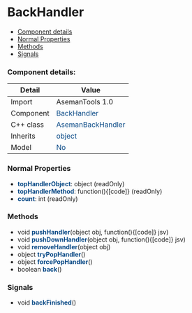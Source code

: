# BackHandler

 * [Component details](#component-details)
 * [Normal Properties](#normal-properties)
 * [Methods](#methods)
 * [Signals](#signals)


### Component details:

|Detail|Value|
|------|-----|
|Import|AsemanTools 1.0|
|Component|<font color='#074885'>BackHandler</font>|
|C++ class|<font color='#074885'>AsemanBackHandler</font>|
|Inherits|<font color='#074885'>object</font>|
|Model|<font color='#074885'>No</font>|


### Normal Properties

* <font color='#074885'><b>topHandlerObject</b></font>: object (readOnly)
* <font color='#074885'><b>topHandlerMethod</b></font>: function(){[code]} (readOnly)
* <font color='#074885'><b>count</b></font>: int (readOnly)


### Methods

 * void <font color='#074885'><b>pushHandler</b></font>(object obj, function(){[code]} jsv)
 * void <font color='#074885'><b>pushDownHandler</b></font>(object obj, function(){[code]} jsv)
 * void <font color='#074885'><b>removeHandler</b></font>(object obj)
 * object <font color='#074885'><b>tryPopHandler</b></font>()
 * object <font color='#074885'><b>forcePopHandler</b></font>()
 * boolean <font color='#074885'><b>back</b></font>()


### Signals

 * void <font color='#074885'><b>backFinished</b></font>()


